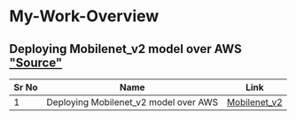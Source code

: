 # My-Work-Overview


## Deploying Mobilenet_v2 model over AWS ["Source"](https://github.com/EVA4-RS-Group/Phase2/tree/master/S1_aws_lambda_mobilenet_v2)

| Sr No | Name                                                         | Link                                |
| ----- | ------------------------------------------------------------ | ----------------------------------- |
| 1     | Deploying Mobilenet_v2 model over AWS                        | [Mobilenet_v2](https://github.com/EVA4-RS-Group/Phase2/tree/master/S1_aws_lambda_mobilenet_v2) |

